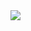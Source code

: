<a href="https%3A%2F%2Fraw.githubusercontent.com%2Fcroebuck321%2FARM-Templates%2Fmaster%2FDomainControllerDeploy%2Fdomaincontrollerdeploy.json" target="_blank">
  <img src="https://aka.ms/deploytoazurebutton"/>
</a>
